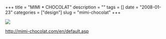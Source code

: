 +++
title = "MIMI * CHOCOLAT"
description = ""
tags = []
date = "2008-01-23"
categories = ["design"]
slug = "mimi-chocolat"
+++


 

  <div id="screens-thumbs" class="clearfix">
    <div class="txt-center" id="design-submission"><a href="http://mimi-chocolat.com/en/default.asp"><img id='bluga-thumbnail-1093' class='bluga-thumbnail large' src='/media/bluga/
wt47f28201adf4e_0.jpg'/></a></div>  
  </div>   
<p><a href="http://mimi-chocolat.com/en/default.asp">http://mimi-chocolat.com/en/default.asp</a></p>




